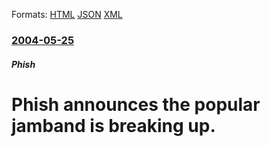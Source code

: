 
Formats: [HTML](/news/2004/05/25/phish-announces-the-popular-jamband-is-breaking-up.html)  [JSON](/news/2004/05/25/phish-announces-the-popular-jamband-is-breaking-up.json)  [XML](/news/2004/05/25/phish-announces-the-popular-jamband-is-breaking-up.xml)  

### [2004-05-25](/news/2004/05/25/index.md)

##### Phish
#  Phish announces the popular jamband is breaking up.



